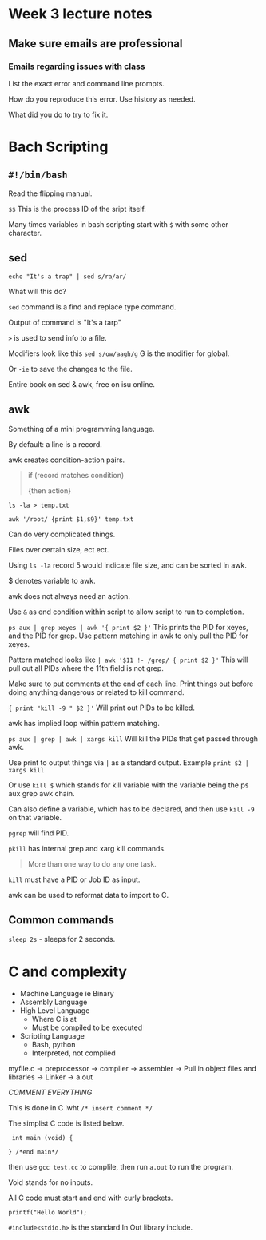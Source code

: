 # Week 3 lecture notes

## Make sure emails are professional 

### Emails regarding issues with class 

List the exact error and command line prompts.

How do you reproduce this error. Use history as needed.

What did you do to try to fix it. 

# Bach Scripting

## `#!/bin/bash`

Read the flipping manual.  

`$$` This is the process ID of the sript itself.

Many times variables in bash scripting start with `$` with some other character.

## sed

`echo "It's a trap" | sed s/ra/ar/` 

What will this do? 

`sed` command is a find and replace type command.

Output of command is "It's a tarp"

`>` is used to send info to a file. 

Modifiers look like this `sed s/ow/aagh/g` G is the modifier for global. 

Or `-ie` to save the changes to the file.

Entire book on sed & awk, free on isu online. 

## awk

Something of a mini programming language.

By default: a line is a record.

awk creates condition-action pairs.

> if (record matches condition) 
>
> {then action}

`ls -la > temp.txt`

`awk '/root/ {print $1,$9}' temp.txt`

Can do very complicated things.

Files over certain size, ect ect. 

Using `ls -la` record 5 would indicate file size, and can be sorted in awk.

$ denotes variable to awk.

awk does not always need an action. 

Use `&` as end condition within script to allow script to run to completion. 

`ps aux | grep xeyes | awk '{ print $2 }'` This prints the PID for xeyes, and the PID for grep. Use pattern matching in awk to only pull the PID for xeyes.

Pattern matched looks like `| awk '$11 !- /grep/ { print $2 }'`
This will pull out all PIDs where the 11th field is not grep. 


Make sure to put comments at the end of each line. Print things out before doing anything dangerous or related to kill command. 

`{ print "kill -9 " $2 }'` Will print out PIDs to be killed. 

awk has implied loop within pattern matching. 

`ps aux | grep | awk | xargs kill` Will kill the PIDs that get passed through awk.

Use print to output things via `|` as a standard output. Example `print $2 | xargs kill`

Or use `kill $` which stands for kill variable with the variable being the ps aux grep awk chain.

Can also define a variable, which has to be declared, and then use `kill -9` on that variable. 

`pgrep` will find PID.

`pkill` has internal grep and xarg kill commands. 

> More than one way to do any one task.

`kill` must have a PID or Job ID as input. 

awk can be used to reformat data to import to C.

## Common commands

`sleep 2s` - sleeps for 2 seconds.

# C and complexity

* Machine Language ie Binary
* Assembly Language
* High Level Language
	* Where C is at
	* Must be compiled to be executed
* Scripting Language
	* Bash, python 
	* Interpreted, not complied

myfile.c -> preprocessor -> compiler -> assembler -> Pull in object files and libraries -> Linker -> a.out

_*COMMENT EVERYTHING*_

This is done in C iwht `/* insert comment */`

The simplist C code is listed below.

` int main (void) {`

`} /*end main*/`

then use `gcc test.cc` to complile, then run `a.out` to run the program. 

Void stands for no inputs. 

All C code must start and end with curly brackets. 

`printf("Hello World");` 

`#include<stdio.h>` is the standard In Out library include. 
